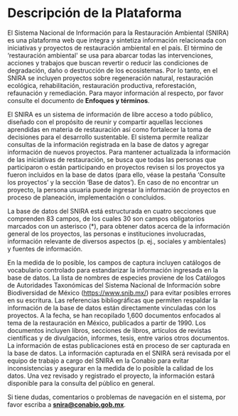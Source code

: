 # Descripción de la Plataforma

El Sistema Nacional de Información para la Restauración Ambiental (SNIRA) es una plataforma web que integra y sintetiza información relacionada con iniciativas y proyectos de restauración ambiental en el país. El término de ‘restauración ambiental' se usa para abarcar todas las intervenciones, acciones y trabajos que buscan revertir o reducir las condiciones de degradación, daño o destrucción de los ecosistemas. Por lo tanto, en el SNIRA se incluyen proyectos sobre regeneración natural, restauración ecológica, rehabilitación, restauración productiva, reforestación, refaunación y remediación. Para mayor información al respecto, por favor consulte el documento de **Enfoques y términos**. 

El SNIRA es un sistema de información de libre acceso a todo público, diseñado con el propósito de reunir y compartir aquellas lecciones aprendidas en materia de restauración así como fortalecer la toma de decisiones para el desarrollo sustentable. El sistema permite realizar consultas de la información registrada en la base de datos y agregar información de nuevos proyectos. Para mantener actualizada la información de las iniciativas de restauración, se busca que todas las personas que participaron o están participando en proyectos revisen si los proyectos ya fueron incluidos en la base de datos (para ello, véase la pestaña ‘Consulte los proyectos’ y la sección ‘Base de datos’). En caso de no encontrar un proyecto, la persona usuaria puede ingresar la información de proyectos en proceso de planeación, implementación o concluidos. 

La base de datos del SNIRA está estructurada en cuatro secciones que comprenden 83 campos, de los cuales 30 son campos obligatorios marcados con un asterisco (*), para obtener datos acerca de la información general de los proyectos, las personas e instituciones involucradas, información relevante de diversos aspectos (p. ej., sociales y ambientales) y fuentes de información. 

En la medida de lo posible, los campos de captura incluyen catálogos de vocabulario controlado para estandarizar la información ingresada en la base de datos. La lista de nombres de especies proviene de los Catálogos de Autoridades Taxonómicas del Sistema Nacional de Información sobre Biodiversidad de México (<https://www.snib.mx/>) para evitar posibles errores en su escritura. Las referencias bibliográficas que permiten respaldar la información de la base de datos están directamente vinculadas con los proyectos. A la fecha, se han recopilado 1,600 documentos enfocados al tema de la restauración en México, publicados a partir de 1990. Los documentos incluyen libros, secciones de libros, artículos de revistas científicas y de divulgación, informes, tesis, entre varios otros documentos. La información de estas publicaciones está en proceso de ser capturada en la base de datos. 
La información capturada en el SNIRA será revisada por el equipo de trabajo a cargo del SNIRA en la Conabio para evitar inconsistencias y asegurar en la medida de lo posible la calidad de los datos. Una vez revisado y registrado el proyecto, la información estará disponible para la consulta del público en general.

Si tiene dudas, comentarios o problemas de navegación en el sistema, por favor escriba a **snira@conabio.gob.mx**.
